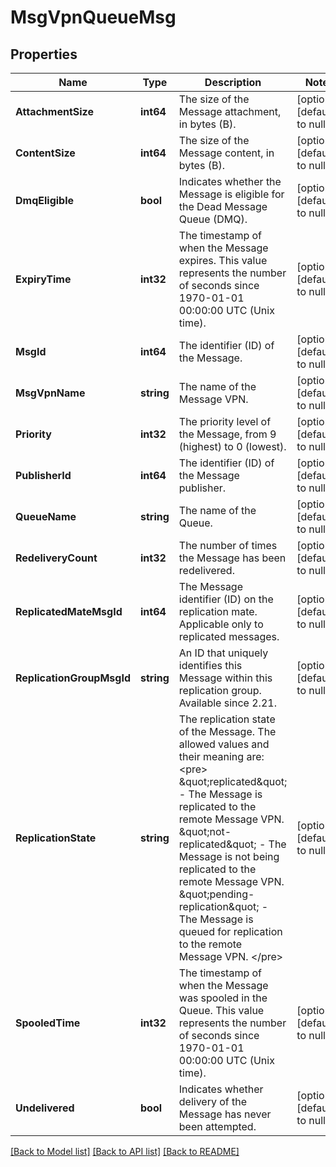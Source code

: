 # MsgVpnQueueMsg

## Properties
Name | Type | Description | Notes
------------ | ------------- | ------------- | -------------
**AttachmentSize** | **int64** | The size of the Message attachment, in bytes (B). | [optional] [default to null]
**ContentSize** | **int64** | The size of the Message content, in bytes (B). | [optional] [default to null]
**DmqEligible** | **bool** | Indicates whether the Message is eligible for the Dead Message Queue (DMQ). | [optional] [default to null]
**ExpiryTime** | **int32** | The timestamp of when the Message expires. This value represents the number of seconds since 1970-01-01 00:00:00 UTC (Unix time). | [optional] [default to null]
**MsgId** | **int64** | The identifier (ID) of the Message. | [optional] [default to null]
**MsgVpnName** | **string** | The name of the Message VPN. | [optional] [default to null]
**Priority** | **int32** | The priority level of the Message, from 9 (highest) to 0 (lowest). | [optional] [default to null]
**PublisherId** | **int64** | The identifier (ID) of the Message publisher. | [optional] [default to null]
**QueueName** | **string** | The name of the Queue. | [optional] [default to null]
**RedeliveryCount** | **int32** | The number of times the Message has been redelivered. | [optional] [default to null]
**ReplicatedMateMsgId** | **int64** | The Message identifier (ID) on the replication mate. Applicable only to replicated messages. | [optional] [default to null]
**ReplicationGroupMsgId** | **string** | An ID that uniquely identifies this Message within this replication group. Available since 2.21. | [optional] [default to null]
**ReplicationState** | **string** | The replication state of the Message. The allowed values and their meaning are:  &lt;pre&gt; \&quot;replicated\&quot; - The Message is replicated to the remote Message VPN. \&quot;not-replicated\&quot; - The Message is not being replicated to the remote Message VPN. \&quot;pending-replication\&quot; - The Message is queued for replication to the remote Message VPN. &lt;/pre&gt;  | [optional] [default to null]
**SpooledTime** | **int32** | The timestamp of when the Message was spooled in the Queue. This value represents the number of seconds since 1970-01-01 00:00:00 UTC (Unix time). | [optional] [default to null]
**Undelivered** | **bool** | Indicates whether delivery of the Message has never been attempted. | [optional] [default to null]

[[Back to Model list]](../README.md#documentation-for-models) [[Back to API list]](../README.md#documentation-for-api-endpoints) [[Back to README]](../README.md)


